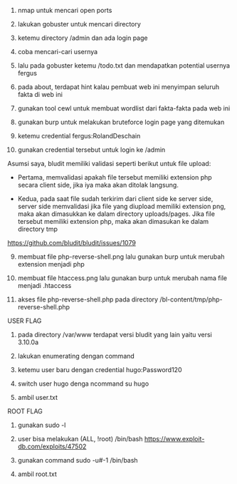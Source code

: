 1. nmap untuk mencari open ports

2. lakukan gobuster untuk mencari directory

3. ketemu directory /admin dan ada login page

4. coba mencari-cari usernya

5. lalu pada gobuster ketemu /todo.txt dan mendapatkan potential usernya fergus

6. pada about, terdapat hint kalau pembuat web ini menyimpan seluruh fakta di web ini

7. gunakan tool cewl untuk membuat wordlist dari fakta-fakta pada web ini

6. gunakan burp untuk melakukan bruteforce login page yang ditemukan

7. ketemu credential fergus:RolandDeschain

8. gunakan credential tersebut untuk login ke /admin

Asumsi saya, bludit memiliki validasi seperti berikut untuk file upload:

- Pertama, memvalidasi apakah file tersebut memiliki extension php secara client side, jika iya maka akan ditolak langsung.

- Kedua, pada saat file sudah terkirim dari client side ke server side, server side memvalidasi jika file yang diupload memiliki extension png, maka akan dimasukkan ke dalam directory uploads/pages. Jika file tersebut memiliki extension php, maka akan dimasukan ke dalam directory tmp

https://github.com/bludit/bludit/issues/1079

9. membuat file php-reverse-shell.png lalu gunakan burp untuk merubah extension menjadi php

10. membuat file htaccess.png lalu gunakan burp untuk merubah nama file menjadi .htaccess

11. akses file php-reverse-shell.php pada directory /bl-content/tmp/php-reverse-shell.php

USER FLAG

1. pada directory /var/www terdapat versi bludit yang lain yaitu versi 3.10.0a

2. lakukan enumerating dengan command

3. ketemu user baru dengan credential hugo:Password120

4. switch user hugo denga ncommand su hugo

5. ambil user.txt

ROOT FLAG

1. gunakan sudo -l

2. user bisa melakukan (ALL, !root) /bin/bash https://www.exploit-db.com/exploits/47502

3. gunakan command sudo -u#-1 /bin/bash

4. ambil root.txt